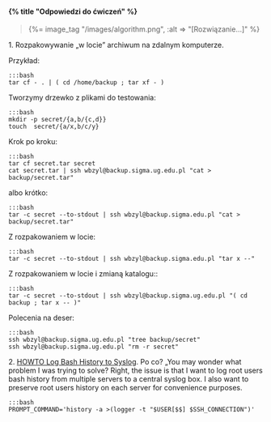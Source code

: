 #### {% title "Odpowiedzi do ćwiczeń" %}

<blockquote>
  {%= image_tag "/images/algorithm.png", :alt => "[Rozwiązanie…]" %}
</blockquote>


1\. Rozpakowywanie „w locie” archiwum na zdalnym komputerze.

Przykład:

    :::bash
    tar cf - . | ( cd /home/backup ; tar xf - )

Tworzymy drzewko z plikami do testowania:

    :::bash
    mkdir -p secret/{a,b/{c,d}}
    touch  secret/{a/x,b/c/y}

Krok po kroku:

    :::bash
    tar cf secret.tar secret
    cat secret.tar | ssh wbzyl@backup.sigma.ug.edu.pl "cat > backup/secret.tar"

albo krótko:

    :::bash
    tar -c secret --to-stdout | ssh wbzyl@backup.sigma.edu.pl "cat > backup/secret.tar"

Z rozpakowaniem w locie:

    :::bash
    tar -c secret --to-stdout | ssh wbzyl@backup.sigma.edu.pl "tar x --"

Z rozpakowaniem w locie i zmianą katalogu::

    :::bash
    tar -c secret --to-stdout | ssh wbzyl@backup.sigma.ug.edu.pl "( cd backup ; tar x -- )"

Polecenia na deser:

    :::bash
    ssh wbzyl@backup.sigma.ug.edu.pl "tree backup/secret"
    ssh wbzyl@backup.sigma.ug.edu.pl "rm -r secret"

2\. [HOWTO Log Bash History to Syslog](http://jablonskis.org/2011/howto-log-bash-history-to-syslog/).
Po co? „You may wonder what problem I was trying to solve? Right, the
issue is that I want to log root users bash history from multiple
servers to a central syslog box. I also want to preserve root users
history on each server for convenience purposes.

    :::bash
    PROMPT_COMMAND='history -a >(logger -t "$USER[$$] $SSH_CONNECTION")'
